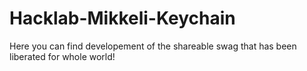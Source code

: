 # Hacklab-Mikkeli-Keychain
Here you can find developement of the shareable swag that has been liberated for whole world!
